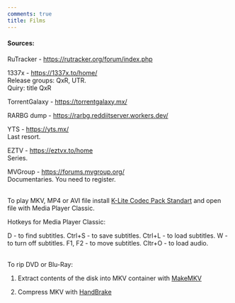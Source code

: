 ```yaml
---
comments: true
title: Films
---
```


#### Sources:

RuTracker - <https://rutracker.org/forum/index.php>

1337x - <https://1337x.to/home/><br>
Release groups: QxR, UTR.<br>
Quiry: title QxR

TorrentGalaxy - <https://torrentgalaxy.mx/>

RARBG dump - <https://rarbg.reddiitserver.workers.dev/>

YTS - <https://yts.mx/><br>
Last resort.

EZTV - <https://eztvx.to/home><br>
Series.

MVGroup - <https://forums.mvgroup.org/><br>
Documentaries. You need to register.
<br><br>

To play MKV, MP4 or AVI file install [K-Lite Codec Pack Standart](https://codecguide.com/download_kl.htm) and open file with Media Player Classic.

Hotkeys for Media Player Classic:

D - to find subtitles. Ctrl+S - to save subtitles. Ctrl+L - to load subtitles. W - to turn off subtitles. F1, F2 - to move subtitles. Cltr+O - to load audio.
<br><br>

To rip DVD or Blu-Ray:

1) Extract contents of the disk into MKV container with [MakeMKV](https://rutracker.org/forum/viewtopic.php?t=6237783)

2) Compress MKV with [HandBrake](https://handbrake.fr/downloads.php)